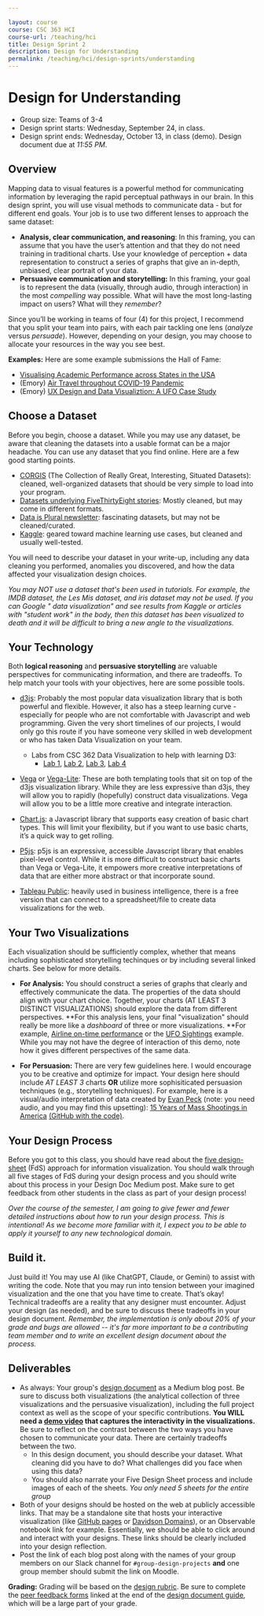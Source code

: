 ```yaml
---

layout: course
course: CSC 363 HCI
course-url: /teaching/hci
title: Design Sprint 2
description: Design for Understanding
permalink: /teaching/hci/design-sprints/understanding
---
```


# Design for Understanding

* Group size: Teams of 3-4
* Design sprint starts: Wednesday, September 24, in class.
* Design sprint ends: Wednesday, October 13, in class (demo). Design document due at *11:55 PM*. 

## Overview 

Mapping data to visual features is a powerful method for communicating information by leveraging the rapid perceptual pathways in our brain. In this design sprint, you will use visual methods to communicate data - but for different end goals. Your job is to use two different lenses to approach the same dataset:
* **Analysis, clear communication, and reasoning**: In this framing, you can assume that you have the user’s attention and that they do not need training in traditional charts. Use your knowledge of perception + data representation to construct a series of graphs that give an in-depth, unbiased, clear portrait of your data.
* **Persuasive communication and storytelling:** In this framing, your goal is to represent the data (visually, through audio, through interaction) in the most *compelling* way possible. What will have the most long-lasting impact on users? What will they *remember*?

Since you’ll be working in teams of four (4) for this project, I recommend that you split your team into pairs, with each pair tackling one lens (*analyze* versus *persuade*). However, depending on your design, you may choose to allocate your resources in the way you see best.

**Examples:** Here are some example submissions the Hall of Fame:
* [Visualising Academic Performance across States in the USA](https://medium.com/@jekemp_72731/visualising-academic-performance-across-states-in-the-usa-0a1da0a2c2ab)
*  (Emory) [Air Travel throughout COVID-19 Pandemic](https://medium.com/@nssokada/design-for-understanding-401876c07b2d)
* (Emory) [UX Design and Data Visualiztion: A UFO Case Study](https://medium.com/@bookworm7572/ux-design-and-data-visualisation-a-ufo-case-study-5d3d9fcaa531)


## Choose a Dataset

Before you begin, choose a dataset. While you may use any dataset, be aware that cleaning the datasets into a usable format can be a major headache. You can use any dataset that you find online. Here are a few good starting points.
* [CORGIS](https://corgis-edu.github.io/corgis/) (The Collection of Really Great, Interesting, Situated Datasets): cleaned, well-organized datasets that should be very simple to load into your program.
* [Datasets underlying FiveThirtyEight stories](https://github.com/fivethirtyeight/data): Mostly cleaned, but may come in different formats.
* [Data is Plural newsletter](https://docs.google.com/spreadsheets/d/1wZhPLMCHKJvwOkP4juclhjFgqIY8fQFMemwKL2c64vk/edit?gid=0#gid=0): fascinating datasets, but may not be cleaned/curated.
* [Kaggle](https://www.kaggle.com/): geared toward machine learning use cases, but cleaned and usually well-tested. 

You will need to describe your dataset in your write-up, including any data cleaning you performed, anomalies you discovered, and how the data affected your visualization design choices.

*You may NOT use a dataset that's been used in tutorials. For example, the IMDB dataset, the Les Mis dataset, and iris dataset may not be used. If you can Google "<name of dataset> data visualization" and see results from Kaggle or articles with "student work" in the body, then this dataset has been visualized to death and it will be difficult to bring a new angle to the visualizations.* 

## Your Technology

Both **logical reasoning** and **persuasive storytelling** are valuable perspectives for communicating information, and there are tradeoffs. To help match your tools with your objectives, here are some possible tools.

* [d3js](https://d3js.org/): Probably the most popular data visualization library that is both powerful and flexible. However, it also has a steep learning curve - especially for people who are not comfortable with Javascript and web programming. Given the very short timelines of our projects, I would only go this route if you have someone very skilled in web development or who has taken Data Visualization on your team.
    * Labs from CSC 362 Data Visualization to help with learning D3: 
        * [Lab 1](https://docs.google.com/document/d/1ypWcNfwoN3D-5YWMBTEJUH4RmtAI77T54JW4poFa8pg/edit?usp=sharing), [Lab 2](https://docs.google.com/document/d/1y9_b5ST60LEp16HGnZouPXaSucEaOgR7TEjOssTe_GA/edit?usp=sharing), [Lab 3](https://docs.google.com/document/d/1v7c5CHiN7eOs5f-kho7FIhuRS6Vi7f00NPvylK-KM20/edit?usp=sharing), [Lab 4](https://docs.google.com/document/d/16JiwHOUa51tsDi-wZu3YMRkMLqZ0VEWwKhC33tiiLEo/edit?usp=sharing)


* [Vega](https://vega.github.io/vega/) or [Vega-Lite](https://vega.github.io/vega-lite/): These are both templating tools that sit on top of the d3js visualization library. While they are less expressive than d3js, they will allow you to rapidly (hopefully) construct data visualizations. Vega will allow you to be a little more creative and integrate interaction.

* [Chart.js](https://www.chartjs.org/): a Javascript library that supports easy creation of basic chart types. This will limit your flexibility, but if you want to use basic charts, it’s a quick way to get rolling.

* [P5js](https://p5js.org/): p5js is an expressive, accessible Javascript library that enables pixel-level control. While it is more difficult to construct basic charts than Vega or Vega-Lite, it empowers more creative interpretations of data that are either more abstract or that incorporate sound.

* [Tableau Public](https://public.tableau.com/app/discover): heavily used in business intelligence, there is a free version that can connect to a spreadsheet/file to create data visualizations for the web.

## Your Two Visualizations

Each visualization should be sufficiently complex, whether that means including sophisticated storytelling techinques or by including several linked charts. See below for more details. 

* **For Analysis:** You should construct a series of graphs that clearly and effectively communicate the data. The properties of the data should align with your chart choice. Together, your charts (AT LEAST 3 DISTINCT VISUALIZATIONS) should explore the data from different perspectives. **For this analysis lens, your final "visualization" should really be more like a *dashboard* of three or more visualizations. **For example, [Airline on-time performance](http://square.github.io/crossfilter/) or the [UFO Sightings](https://public.tableau.com/app/profile/amya4869/viz/5-combination/Dashboard1) example. While you may not have the degree of interaction of this demo, note how it gives different perspectives of the same data.

* **For Persuasion:** There are very few guidelines here. I would encourage you to be creative and optimize for impact. Your design here should include *AT LEAST 3* charts **OR** utilize more sophisiticated persuasion techniques (e.g., storytelling techniques). For example, here is a visual/audio interpretation of data created by [Evan Peck](https://evanpeck.github.io/) (note: you need audio, and you may find this upsetting): [15 Years of Mass Shootings in America](/teaching/hci/examples/15-Years-of-Mass-Shootings-in-America/index.html) [(GitHub with the code)](https://github.com/evanpeck/15-Years-of-Mass-Shootings-in-America).

## Your Design Process
Before you got to this class, you should have read about the [five design-sheet](/teaching/hci/papers/RobertsHeadleandRitsos-FiveDesignSheet.pdf) (FdS) approach for information visualization. You should walk through all five stages of FdS during your design process and you should write about this process in your Design Doc Medium post. Make sure to get feedback from other students in the class as part of your design process!

>
*Over the course of the semester, I am going to give fewer and fewer detailed instructions about how to run your design process. This is intentional! As we become more familiar with it, I expect you to be able to apply it yourself to any new technological domain.*
>

## Build it.

Just build it! You may use AI (like ChatGPT, Claude, or Gemini) to assist with writing the code. Note that you may run into tension between your imagined visualization and the one that you have time to create. That’s okay! Technical tradeoffs are a reality that any designer must encounter. Adjust your design (as needed), and be sure to discuss these tradeoffs in your design document. *Remember, the implementation is only about 20% of your grade and bugs are allowed -- it's far more important to be a contributing team member and to write an excellent design document about the process.*

## Deliverables

* As always: Your group's [design document](/teaching/hci/design-doc) as a Medium blog post. Be sure to discuss both visualizations (the analytical collection of three visualizations and the persuasive visualization), including the full project context as well as the scope of your specific contributions. **You WILL need a [demo video](https://kawilliams.github.io/teaching/hci/design-doc#demo-video) that captures the interactivity in the visualizations.** Be sure to reflect on the contrast between the two ways you have chosen to communicate your data. There are certainly tradeoffs between the two.
    * In this design document, you should describe your dataset. What cleaning did you have to do? What challenges did you face when using this data? 
    * You should also narrate your Five Design Sheet process and include images of each of the sheets. *You only need 5 sheets for the entire group*  
* Both of your designs should be hosted on the web at publicly accessible links. That may be a standalone site that hosts your interactive visualization (like [GitHub pages](https://pages.github.com/) or [Davidson Domains](https://domains.davidson.edu/)), or an Observable notebook link for example. Essentially, we should be able to click around and interact with your designs. These links should be clearly included into your design reflection.
* Post the link of each blog post along with the names of your group members on our Slack channel for `#group-design-projects` **and** one group member should submit the link on Moodle.

**Grading:** Grading will be based on the [design rubric](https://docs.google.com/spreadsheets/d/1aI9LcmVZmh_977G__U4Guz_rPRCwWZs26J_yHXbhSyY/edit?usp=sharing). Be sure to complete the [peer feedback forms](https://forms.gle/GFQhygcpcVjDVhzy7) linked
at the end of the [design document guide](/teaching/hci/design-doc), which will be a large part of your grade. 

<!-- ## Some Tech Tips

# Tips for Vega-Lite

Here's some guidance if this is your first time using Vega.
1. Open up Vega-Lite’s [online editor](https://vega.github.io/editor/#/custom/vega-lite) to work out of. It may load initially with an error -- that's ok. Move to step 2. 
2. Look through the charts and graphs we’re given (found in the **Examples** menu) to see the different possibilities for visualizing data with **Vega-Lite**.
3. In a new window, go through their first two [tutorials](https://vega.github.io/vega-lite/tutorials/getting_started.html) titled “The Data” and “Encoding Data with Marks”. Code along with the tutorial in order to get a better feel for the library. Some helpful tips:
    * The entire code should be wrapped in `{}`.
    * Almost every value you enter must be wrapped in `""`– excludes punctuation and numerical values in the `data: values` field.
    * The `encoding` field is where you’ll enter the bulk of the information about your dataset. Most importantly the x- and y-axis data go here. Learn about the different data types [here](https://vega.github.io/vega-lite/docs/encoding.html#data-type).
    * Create a legend using this [documentation](https://vega.github.io/vega-lite/docs/legend.html).
4. When you’re done going through the tutorial, use the data found in this [csv file](https://github.com/plotly/datasets/blob/master/2014_apple_stock.csv) to create a chart or graph.
    * To use data from an online link, replace `"data": { "values": [..] }`, with
`"data": { "url": "URL", "format": {"type": "TYPE"} }`, where `TYPE` is the type of file used (csv in our case).
When you’re entering the x- and y-axis “fields”, instead of typing a and b you’ll type in the names of the columns you’d like to display the data for. In this example there are only two columns so your x-field would be “AAPL_x” and your y-field would be “AAPL_y”.
5. Once you finish playing around with your chart or feel like you understand how the code works, move on to the next task. -->